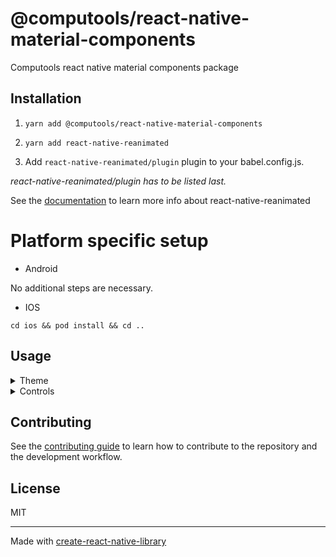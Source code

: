 # @computools/react-native-material-components

Computools react native material components package

## Installation

1. ```yarn add @computools/react-native-material-components```

2. ```yarn add react-native-reanimated```

3. Add ```react-native-reanimated/plugin``` plugin to your babel.config.js.

_react-native-reanimated/plugin has to be listed last._

See the [documentation](https://docs.swmansion.com/react-native-reanimated/) to learn more info about react-native-reanimated

# Platform specific setup

- Android

No additional steps are necessary.

- IOS

```cd ios && pod install && cd ..```

## Usage
<details><summary>Theme</summary>
<br />

## Basic usage

You don't need extra steps to use the theme via whole app. The default theme is ***light***.

## Themes provided via the library

This library provides _dark_ and _light_ themes e.g. on iOS 13+ and Android 10+, you can get user's preferred color scheme ('dark' or 'light') with the ([Appearance API](https://reactnative.dev/docs/appearance)).

```
import {useColorScheme} from 'react-native';
import {ThemeContainer, DarkTheme, LightTheme} from '@computools/react-native-material-components';

export default function App() {
  const scheme = useColorScheme();

  return (
    <ThemeContainer theme={scheme === 'dark' ? DarkTheme : LightTheme}>
      {/* Rest of your app code */}
    </ThemeContainer>
  );
};
```

## Custom theme

1. Wrap the whole app in ```ThemeContainer```
2. Pass the theme prop to the ```ThemeContainer```

```
import {ThemeContainer, DarkTheme, type Theme} from '@computools/react-native-material-components';

const CustomTheme: Theme = {...DarkTheme, primary: {...DarkTheme.primary, main: '#F8F8F8'}};

export default function App() {
  return (
    <ThemeContainer theme={CustomTheme}>
      {/* Rest of your app code */}
    </ThemeContainer>
  );
}
```

## Using the current theme in your own components

To gain access to the theme in any component you can use the useTheme hook. It returns the theme object:

```
import React from 'react';
import {TouchableOpacity, Text} from 'react-native';
import {useTheme} from '@computools/react-native-material-components';

export const MySubmitButton() => {
  const {primary} = useTheme();

  return (
    <TouchableOpacity style={{backgroundColor: primary.container}}>
      <Text>Submit</Text>
    </TouchableOpacity>
  );
}
```

</details>
<details><summary>Controls</summary>
<br />
<details><summary>Switch</summary>
<br />

**Properties**

| name | description | type | default |
| ------ | ------ | ------ | ---- |
| value | required | boolean | - |
| onSwitch | required | (value: boolean) => void | - |
| labelEnd | - | ReactNode | - |
| labelStart | - | ReactNode | - |
| handleIcon | - | ReactNode | - |
| hideIconOnSwitchOff | - | boolean | true |
| handleActiveBorderColor | - | ColorValue | - |
| handleInactiveBorderColor | - | ColorValue | - |
| handleActiveBackgroundColor | - | ColorValue | - |
| handleInactiveBackgroundColor | - | ColorValue | - |
| trackActiveBorderColor | - | ColorValue | - |
| trackInactiveBorderColor | - | ColorValue | - |
| trackActiveBackgroundColor | - | ColorValue | - |
| trackInactiveBackgroundColor | - | ColorValue | - |
| style | - | ViewStyle | - |
| hanldeStyle | - | ViewStyle | - |
| animationDuration | - | number | 220 |

![switch](https://ik.imagekit.io/Computools/rn-material-components/switch.png?updatedAt=1704380348816)
![switch gif](https://ik.imagekit.io/Computools/rn-material-components/switch-gif.gif?updatedAt=1704382949514)
</details>

<details><summary>Radio Button</summary>
<br />

**Properties**

| name | description | type | default |
| ------ | ------ | ------ | ----|
| value | required | T | - |
| checked | required | boolean | - |
| onCheck | required | (value: T) => void | - |
| size | - | number | 28 |
| labelEnd | - | ReactNode | - |
| labelStart | - | ReactNode | - |
| animationDuration | - | number | 150 |
| indicatorStyle | - | ViewStyle | - |
| radioButtonStyle | - | ViewStyle | - |
| indicatorColor | - | ColorValue | - |
| radioButtonBorderColor | - | ColorValue | - |
| radioButtonBackgroundColor | - | ColorValue | - |
| checkedRadioButtonBorderColor | - | ColorValue | - |
| checkedRadioButtonBeckgroundColor | - | ColorValue | - |

![radio button](https://ik.imagekit.io/Computools/rn-material-components/radio-button.png?updatedAt=1704380348933)
![radio button gif](https://ik.imagekit.io/Computools/rn-material-components/radio-button-gif.gif?updatedAt=1704382857149)
</details>

<details><summary>Checkbox</summary>
<br />

**Properties**

| name | description | type | default |
| ------ | ------ | ------ | ---- |
| value | required | T | - |
| checked | required | boolean | - |
| onCheck | required | (value: T) => void | - |
| labelEnd | - | ReactNode | - |
| labelStart | - | ReactNode | - |
| checkedIcon | - | ReactNode | - |
| checkboxBorderColor | - | ColorValue | - |
| checkboxBackgroundColor | - | ColorValue | - |
| checkedCheckboxBorderColor | - | ColorValue | - |
| checkedCheckboxBackgroundColor | - | ColorValue | - |
| size | - | number | 28 |
| checkboxStyle | - | ViewStyle | - |

![checkbox](https://ik.imagekit.io/Computools/rn-material-components/checkbox.png?updatedAt=1704380348884)
![checkbox gif](https://ik.imagekit.io/Computools/rn-material-components/checkbox-gif.gif?updatedAt=1704382741915)
</details>
</details>


## Contributing

See the [contributing guide](CONTRIBUTING.md) to learn how to contribute to the repository and the development workflow.

## License

MIT

---

Made with [create-react-native-library](https://github.com/callstack/react-native-builder-bob)
